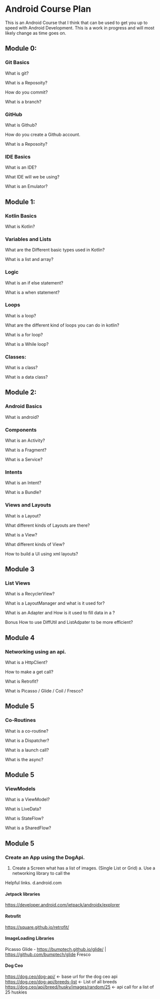 # Android Course Plan

This is an Android Course that I think that can be used to get you up to speed with Android Development. This is a work in progress and will most likely change as time goes on.
## Module 0: 
### Git Basics
What is git?

What is a Reposoity?

How do you commit?

What is a branch?

### GitHub

What is Github?

How do you create a Github account.

What is a Reposoity?

### IDE Basics 
What is an IDE? 

What IDE will we be using?

What is an Emulator?

## Module 1: 
### Kotlin Basics 
What is Kotlin?

### Variables and Lists
What are the Different basic types used in Kotlin?

What is a list and array?

### Logic 
What is an if else statement?

What is a when statement?

### Loops 
What is a loop?

What are the different kind of loops you can do in kotlin?

What is a for loop?

What is a While loop?

### Classes:
What is a class?

What is a data class? 

## Module 2:
### Android Basics 
What is android?

### Components 
What is an Activity?

What is a Fragment?

What is a Service?

### Intents

What is an Intent? 

What is a Bundle?

### Views and Layouts 
What is a Layout? 

What different kinds of Layouts are there?

What is a View?

What different kinds of View?

How to build a UI using xml layouts?

## Module 3
### List Views
What is a RecyclerView?

What is a LayoutManager and what is it used for?

What is an Adapter and How is it used to fill data in a ?

Bonus How to use DiffUtil and ListAdpater to be more efficient?

## Module 4 
### Networking using an api.

What is a HttpClient?

How to make a get call?

What is Retrofit?

What is Picasso / Glide / Coil / Fresco?

## Module 5 
### Co-Routines

What is a co-routine?

What is a Dispatcher?

What is a launch call?

What is the async?

## Module 5
### ViewModels

What is a ViewModel?

What is LiveData?

What is StateFlow?

What is a SharedFlow?




## Module 5 
### Create an App using the DogApi.
1. Create a Screen what has a list of images. (Single List or Grid)
  a. Use a networking library to call the 



Helpful links.
d.android.com

#### Jetpack libraries
https://developer.android.com/jetpack/androidx/explorer 
#### Retrofit
https://square.github.io/retrofit/

#### ImageLoading Libraries
Picasso
Glide - https://bumptech.github.io/glide/ | https://github.com/bumptech/glide
Fresco

#### Dog Ceo 
https://dog.ceo/dog-api/ <- base url for the dog ceo api
https://dog.ceo/dog-api/breeds-list <- List of all breeds 
https://dog.ceo/api/breed/husky/images/random/25 <- api call for a list of 25 huskies

